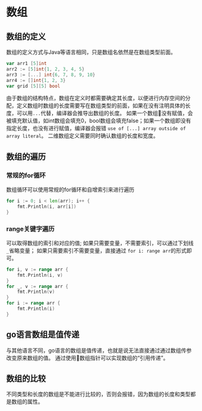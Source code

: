 # 数组

## 数组的定义
数组的定义方式与Java等语言相同，只是数组名依然是在数组类型前面。
```go
var arr1 [5]int
arr2 := [5]int{1, 2, 3, 4, 5}
arr3 := [...] int{6, 7, 8, 9, 10}
arr4 := []int{1, 2, 3}
var grid [5][5] bool
```
由于数组的结构特点，数组在定义时都需要确定其长度，以便进行内存空间的分配，定义数组时数组的长度需要写在数组类型的前面，如果在没有注明具体的长度，可以用`...`代替，编译器会推导出数组的长度。
如果一个数组没有赋值，会被填充默认值，如int数组会填充0，bool数组会填充false；如果一个数组即没有指定长度，也没有进行赋值，编译器会报错 `use of [...] array outside of array literal`。
二维数组定义需要同时确认数组的长度和宽度。

## 数组的遍历
### 常规的for循环
数组循环可以使用常规的for循环和自增索引来进行遍历
```go
for i := 0; i < len(arr); i++ {
    fmt.Println(i, arr[i])
}
```
### range关键字遍历
可以取得数组的索引和对应的值;
如果只需要变量，不需要索引，可以通过下划线`_`省略变量；
如果只需要索引不需要变量，直接通过 `for i: range arr`的形式即可。
```go
for i, v := range arr {
    fmt.Println(i, v)
}
for _, v := range arr {
    fmt.Println(v)
}
for i := range arr {
    fmt.Println(i)
}
```

## go语言数组是值传递
与其他语言不同，go语言的数组是值传递，也就是说无法直接通过通过数组传参改变原来数组的值。
通过使用数组指针可以实现数组的“引用传递”。

## 数组的比较
不同类型和长度的数组是不能进行比较的，否则会报错，因为数组的长度和类型都是数组的属性。

